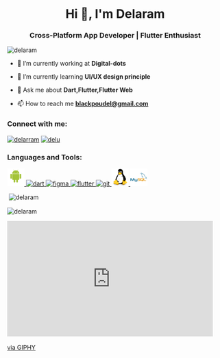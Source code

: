 <h1 align="center">Hi 👋, I'm Delaram</h1>
<h3 align="center">Cross-Platform App Developer | Flutter Enthusiast</h3>

<p align="left"> <img src="https://komarev.com/ghpvc/?username=delaram&label=Profile%20views&color=0e75b6&style=flat" alt="delaram" /> </p>

- 🔭 I’m currently working at **Digital-dots**

- 🌱 I’m currently learning **UI/UX design principle**

- 💬 Ask me about **Dart,Flutter,Flutter Web**

- 📫 How to reach me **blackpoudel@gmail.com**

<h3 align="left">Connect with me:</h3>
<p align="left">
<a href="https://linkedin.com/in/delarram" target="blank"><img align="center" src="https://raw.githubusercontent.com/rahuldkjain/github-profile-readme-generator/master/src/images/icons/Social/linked-in-alt.svg" alt="delarram" height="30" width="40" /></a>
<a href="https://instagram.com/delu" target="blank"><img align="center" src="https://raw.githubusercontent.com/rahuldkjain/github-profile-readme-generator/master/src/images/icons/Social/instagram.svg" alt="delu" height="30" width="40" /></a>
</p>

<h3 align="left">Languages and Tools:</h3>
<p align="left"> <a href="https://developer.android.com" target="_blank" rel="noreferrer"> <img src="https://raw.githubusercontent.com/devicons/devicon/master/icons/android/android-original-wordmark.svg" alt="android" width="40" height="40"/> </a> <a href="https://dart.dev" target="_blank" rel="noreferrer"> <img src="https://www.vectorlogo.zone/logos/dartlang/dartlang-icon.svg" alt="dart" width="40" height="40"/> </a> <a href="https://www.figma.com/" target="_blank" rel="noreferrer"> <img src="https://www.vectorlogo.zone/logos/figma/figma-icon.svg" alt="figma" width="40" height="40"/> </a> <a href="https://flutter.dev" target="_blank" rel="noreferrer"> <img src="https://www.vectorlogo.zone/logos/flutterio/flutterio-icon.svg" alt="flutter" width="40" height="40"/> </a> <a href="https://git-scm.com/" target="_blank" rel="noreferrer"> <img src="https://www.vectorlogo.zone/logos/git-scm/git-scm-icon.svg" alt="git" width="40" height="40"/> </a> <a href="https://www.linux.org/" target="_blank" rel="noreferrer"> <img src="https://raw.githubusercontent.com/devicons/devicon/master/icons/linux/linux-original.svg" alt="linux" width="40" height="40"/> </a> <a href="https://www.mysql.com/" target="_blank" rel="noreferrer"> <img src="https://raw.githubusercontent.com/devicons/devicon/master/icons/mysql/mysql-original-wordmark.svg" alt="mysql" width="40" height="40"/> </a> </p>

<p>&nbsp;<img align="center" src="https://github-readme-stats.vercel.app/api?username=delaram&show_icons=true&locale=en" alt="delaram" /></p>

<p><img align="center" src="https://github-readme-streak-stats.herokuapp.com/?user=delaram&" alt="delaram" /></p>

<iframe src="https://giphy.com/embed/3o7WTAkv7Ze17SWMOQ" width="480" height="270" frameBorder="0" class="giphy-embed" allowFullScreen></iframe><p><a href="https://giphy.com/gifs/loop-seamless-3o7WTAkv7Ze17SWMOQ">via GIPHY</a></p>
